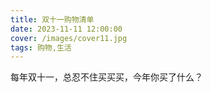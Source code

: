 ```yaml
---
title: 双十一购物清单
date: 2023-11-11 12:00:00
cover: /images/cover11.jpg
tags: 购物,生活
---
```

每年双十一，总忍不住买买买，今年你买了什么？
